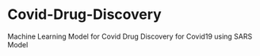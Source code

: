 # Covid-Drug-Discovery
Machine Learning Model for Covid Drug Discovery for Covid19 using SARS Model
